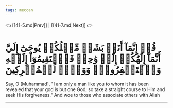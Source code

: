 ```yaml
---
tags: meccan
---
```


👈 [[41-5.md|Prev]] | [[41-7.md|Next]] 👉

# قُلۡ إِنَّمَآ أَنَا۠ بَشَرٞ مِّثۡلُكُمۡ يُوحَىٰٓ إِلَيَّ أَنَّمَآ إِلَٰهُكُمۡ إِلَٰهٞ وَٰحِدٞ فَٱسۡتَقِيمُوٓاْ إِلَيۡهِ وَٱسۡتَغۡفِرُوهُۗ وَوَيۡلٞ لِّلۡمُشۡرِكِينَ

Say, O [Muhammad], "I am only a man like you to whom it has been revealed that your god is but one God; so take a straight course to Him and seek His forgiveness." And woe to those who associate others with Allah

---

